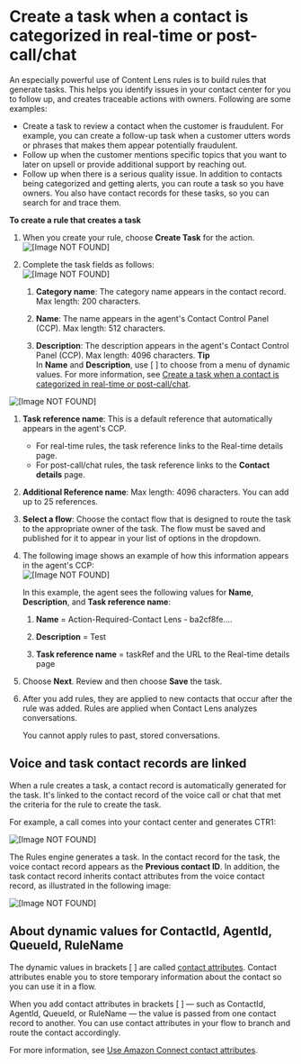 # Create a task when a contact is categorized in real\-time or post\-call/chat<a name="contact-lens-rules-create-task"></a>

An especially powerful use of Content Lens rules is to build rules that generate tasks\. This helps you identify issues in your contact center for you to follow up, and creates traceable actions with owners\. Following are some examples:
+ Create a task to review a contact when the customer is fraudulent\. For example, you can create a follow\-up task when a customer utters words or phrases that makes them appear potentially fraudulent\.
+ Follow up when the customer mentions specific topics that you want to later on upsell or provide additional support by reaching out\.
+ Follow up when there is a serious quality issue\. In addition to contacts being categorized and getting alerts, you can route a task so you have owners\. You also have contact records for these tasks, so you can search for and trace them\. 

**To create a rule that creates a task**

1. When you create your rule, choose **Create Task** for the action\.  
![\[Image NOT FOUND\]](http://docs.aws.amazon.com/connect/latest/adminguide/images/contact-lens-rules-add-task-example1.png)

1. Complete the task fields as follows:  
![\[Image NOT FOUND\]](http://docs.aws.amazon.com/connect/latest/adminguide/images/contact-lens-rules-add-tasks-example2.png)

   1. **Category name**: The category name appears in the contact record\. Max length: 200 characters\.

   1. **Name**: The name appears in the agent's Contact Control Panel \(CCP\)\. Max length: 512 characters\. 

   1. **Description**: The description appears in the agent's Contact Control Panel \(CCP\)\. Max length: 4096 characters\.
**Tip**  
In **Name** and **Description**, use \[ \] to choose from a menu of dynamic values\. For more information, see [Create a task when a contact is categorized in real\-time or post\-call/chat](#contact-lens-rules-create-task)\.   

![\[Image NOT FOUND\]](http://docs.aws.amazon.com/connect/latest/adminguide/images/contact-lens-rules-add-tasks-brackets.png)

   1. **Task reference name**: This is a default reference that automatically appears in the agent's CCP\.
      + For real\-time rules, the task reference links to the Real\-time details page\. 
      + For post\-call/chat rules, the task reference links to the **Contact details** page\. 

   1. **Additional Reference name**: Max length: 4096 characters\. You can add up to 25 references\.

   1. **Select a flow**: Choose the contact flow that is designed to route the task to the appropriate owner of the task\. The flow must be saved and published for it to appear in your list of options in the dropdown\.

1. The following image shows an example of how this information appears in the agent's CCP:  
![\[Image NOT FOUND\]](http://docs.aws.amazon.com/connect/latest/adminguide/images/contact-lens-rules-add-tasks-ccp.png)

   In this example, the agent sees the following values for **Name**, **Description**, and **Task reference name**:

   1. **Name** = Action\-Required\-Contact Lens \- ba2cf8fe\.\.\.\. 

   1. **Description** = Test

   1. **Task reference name** = taskRef and the URL to the Real\-time details page

1. Choose **Next**\. Review and then choose **Save** the task\. 

1. After you add rules, they are applied to new contacts that occur after the rule was added\. Rules are applied when Contact Lens analyzes conversations\.

   You cannot apply rules to past, stored conversations\. 

## Voice and task contact records are linked<a name="rules-voice-task-ctrs"></a>

When a rule creates a task, a contact record is automatically generated for the task\. It's linked to the contact record of the voice call or chat that met the criteria for the rule to create the task\.

For example, a call comes into your contact center and generates CTR1:

![\[Image NOT FOUND\]](http://docs.aws.amazon.com/connect/latest/adminguide/images/contact-lens-rules-attributes-example1.png)

The Rules engine generates a task\. In the contact record for the task, the voice contact record appears as the **Previous contact ID**\. In addition, the task contact record inherits contact attributes from the voice contact record, as illustrated in the following image:

![\[Image NOT FOUND\]](http://docs.aws.amazon.com/connect/latest/adminguide/images/contact-lens-rules-attributes-example2.png)

## About dynamic values for ContactId, AgentId, QueueId, RuleName<a name="rules-task-attributes"></a>

The dynamic values in brackets \[ \] are called [contact attributes](what-is-a-contact-attribute.md)\. Contact attributes enable you to store temporary information about the contact so you can use it in a flow\.

When you add contact attributes in brackets \[ \] — such as ContactId, AgentId, QueueId, or RuleName — the value is passed from one contact record to another\. You can use contact attributes in your flow to branch and route the contact accordingly\.

For more information, see [Use Amazon Connect contact attributes](connect-contact-attributes.md)\.
